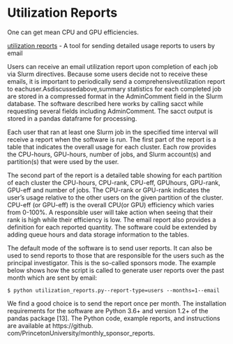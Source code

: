 # Utilization Reports

One can get mean CPU and GPU efficiencies.

[utilization reports](https://github.com/PrincetonUniversity/monthly_sponsor_reports) - A tool for sending detailed usage reports to users by email

Users can receive an email utilization report upon completion of each job via Slurm directives. Because some users decide not to receive these emails, it is important to periodically send a comprehensiveutilization report to eachuser.Asdiscussedabove,summary statistics for each completed job are stored in a compressed format in the AdminComment field in the Slurm database. The software described here works by calling sacct while requesting several fields including AdminComment. The sacct output is stored in a pandas dataframe for processing.

Each user that ran at least one Slurm job in the specified time interval will receive a report when the software is run. The first part of the report is a table that indicates the overall usage for each cluster. Each row provides the CPU-hours, GPU-hours, number of jobs, and Slurm account(s) and partition(s) that were used by the user.

The second part of the report is a detailed table showing for each partition of each cluster the CPU-hours, CPU-rank, CPU-eff, GPUhours, GPU-rank, GPU-eff and number of jobs. The CPU-rank or GPU-rank indicates the user’s usage relative to the other users on the given partition of the cluster. CPU-eff (or GPU-eff) is the overall CPU(or GPU) efficiency which varies from 0-100%. A responsible user will take action when seeing that their rank is high while their efficiency is low. The email report also provides a definition for each reported quantity. The software could be extended by adding queue hours and data storage information to the tables.

The default mode of the software is to send user reports. It can also be used to send reports to those that are responsible for the users such as the principal investigator. This is the so-called sponsors mode. The example below shows how the script is called to generate user reports over the past month which are sent by email:

```
$ python utilization_reports.py--report-type=users --months=1--email
```

We find a good choice is to send the report once per month. The installation requirements for the software are Python 3.6+ and version 1.2+ of the pandas package [13]. The Python code, example reports, and instructions are available at https://github. com/PrincetonUniversity/monthly_sponsor_reports.
